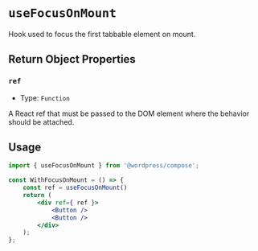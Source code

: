 `useFocusOnMount`
=================

Hook used to focus the first tabbable element on mount.

## Return Object Properties

### `ref`

- Type: `Function`

A React ref that must be passed to the DOM element where the behavior should be attached.

## Usage

```jsx
import { useFocusOnMount } from '@wordpress/compose';

const WithFocusOnMount = () => {
	const ref = useFocusOnMount()
	return (
		<div ref={ ref }>
			<Button />
			<Button />
		</div> 
	);
};
```
